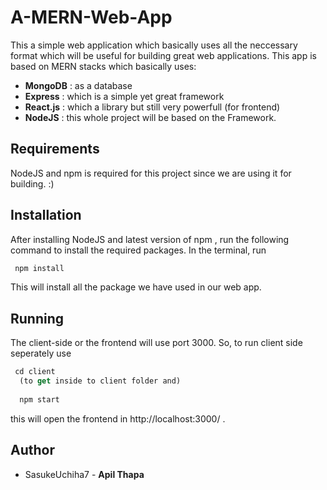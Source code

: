 # A-MERN-Web-App

This a simple web application which basically uses all the neccessary format which will be useful for building great web applications.
This app is based on MERN stacks which basically uses:
  - **MongoDB** : as a database
  - **Express** : which is a simple yet great framework
  - **React.js** : which a library but still very powerfull (for frontend)
  - **NodeJS** : this whole project will be based on the Framework.

## Requirements
  NodeJS and npm is required for this project since we are using it for building. :)

## Installation
  After installing NodeJS and latest version of npm , run the following command to install the required packages.
  In the terminal, run 
  ```js
   npm install 
  ```
  This will install all the package we have used in our web app.
  
 ## Running
 
 The client-side or the frontend will use port 3000.
 So, to run client side seperately use
 ```js
  cd client 
   (to get inside to client folder and)
   
   npm start
 ```
 this will open the frontend in http://localhost:3000/ .
 
## Author
- SasukeUchiha7 - **Apil Thapa**
